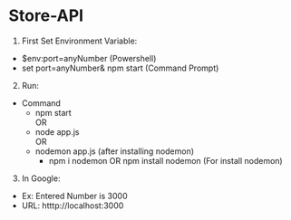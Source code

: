 # Store-API

1. First Set Environment Variable:
  - $env:port=anyNumber (Powershell)
  - set port=anyNumber& npm start (Command Prompt)

2. Run:
- Command
  - npm start  
        OR
  - node app.js  
        OR
  - nodemon app.js (after installing nodemon)
    - npm i nodemon OR npm install nodemon (For install nodemon)

3. In Google:
  - Ex: Entered Number is 3000
  - URL: htttp://localhost:3000
